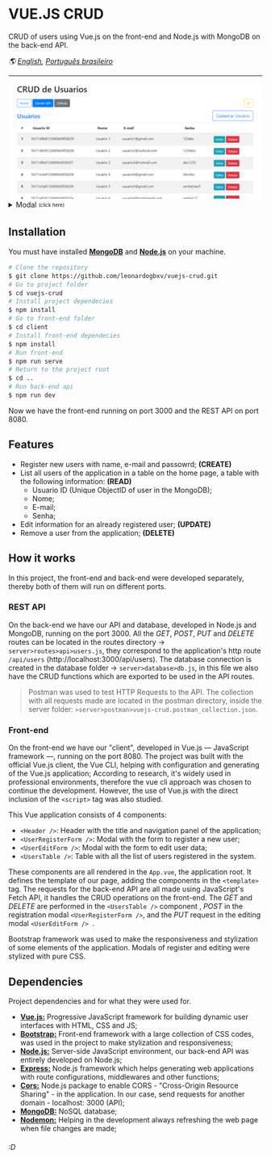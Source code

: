 # VUE.JS CRUD

CRUD of users using Vue.js on the front-end and Node.js with MongoDB on the back-end API.

*🌎 [English](README.md), [Português brasileiro](README.pt-br.md)*
<hr/>
<img src="./client/src/assets/homepage.png" />
<details>
  <summary>Modal <sub><sup>(click here)</sup></sub></summary>
<pre>
<img src="./client/src/assets/modal_cadastro.png" />
<img src="./client/src/assets/modal_editar.png" />
</pre>
</details>

## Installation

You must have installed [**MongoDB**](https://www.mongodb.com/try/download/community "**MongoDB**") and [**Node.js**](https://nodejs.org/en/download/ "**Node.js**") on your machine.

```bash
# Clone the repository
$ git clone https://github.com/leonardogbxv/vuejs-crud.git
# Go to project folder
$ cd vuejs-crud
# Install project dependecies
$ npm install
# Go to front-end folder
$ cd client
# Install front-end dependecies
$ npm install
# Run front-end
$ npm run serve
# Return to the project root
$ cd ..
# Run back-end api
$ npm run dev
```

Now we have the front-end running on port 3000 and the REST API on port 8080.

## Features

- Register new users with name, e-mail and passowrd; **(CREATE)**
- List all users of the application in a table on the home page, a table with the following information: **(READ)**
  - Usuario ID (Unique ObjectID of user in the MongoDB);
  - Nome;
  - E-mail;
  - Senha;
- Edit information for an already registered user; **(UPDATE)**
- Remove a user from the application; **(DELETE)**

## How it works

In this project, the front-end and back-end were developed separately, thereby both of them will run on different ports.

### REST API

On the back-end we have our API and database, developed in Node.js and MongoDB, running on the port 3000. All the *GET*, *POST*, *PUT* and *DELETE* routes can be located in the routes directory -> `server>routes>api>users.js`, they correspond to the application's http route `/api/users` (http://localhost:3000/api/users). The database connection is created in the database folder -> `server>database>db.js`, in this file we also have the CRUD functions which are exported to be used in the API routes.

> Postman was used to test HTTP Requests to the API. The collection with all requests made are located in the postman directory, inside the server folder: `>server>postman>vuejs-crud.postman_collection.json`.

### Front-end

On the front-end we have our "client", developed in Vue.js — JavaScript framework —, running on the port 8080. The project was built with the official Vue.js client, the Vue CLI, helping with configuration and generating of the Vue.js application; According to research, it's widely used in professional environments, therefore the vue cli approach was chosen to continue the development. However, the use of Vue.js with the direct inclusion of the `<script>` tag was also studied.

This Vue application consists of 4 components:

- `<Header />`: Header with the title and navigation panel of the application;
- `<UserRegisterForm />`: Modal with the form to register a new user;
- `<UserEditForm />`: Modal with the form to edit user data;
- `<UsersTable />`: Table with all the list of users registered in the system.

These components are all rendered in the `App.vue`, the application root. It defines the template of our page, adding the components in the `<template>` tag. The requests for the back-end API are all made using JavaScript's Fetch API, it handles the CRUD operations on the front-end. The *GET* and *DELETE* are performed in the `<UsersTable />` component , *POST* in the registration modal `<UserRegisterForm />`, and the *PUT* request in the editing modal `<UserEditForm /> `.

Bootstrap framework was used to make the responsiveness and stylization of some elements of the application. Modals of register and editing were stylized with pure CSS.

## Dependencies

Project dependencies and for what they were used for.

- [**Vue.js:**](https://vuejs.org/ "**Vue.js:**") Progressive JavaScript framework for building dynamic user interfaces with HTML, CSS and JS;
- [**Bootstrap:**](https://getbootstrap.com/docs/4.5/getting-started/introduction/ "**Bootstrap:**") Front-end framework with a large collection of CSS codes, was used in the project to make stylization and responsiveness;
- [**Node.js:**](https://nodejs.org/en/docs/ "**Node.js:**") Server-side JavaScript environment, our back-end API was entirely developed on Node.js;
- [**Express:**](https://github.com/expressjs/express "**Express:**") Node.js framework which helps generating web applications with route configurations, middlewares and other functions;
- [**Cors:**](https://www.npmjs.com/package/cors "**Cors:**") Node.js package to enable CORS - "Cross-Origin Resource Sharing" - in the application. In our case, send requests for another domain - localhost: 3000 (API);
- [**MongoDB:**](https://docs.mongodb.com/ "**MongoDB:**") NoSQL database;
- [**Nodemon:**](https://github.com/remy/nodemon "**Nodemon:**") Helping in the development always refreshing the web page when file changes are made;

###### :D
